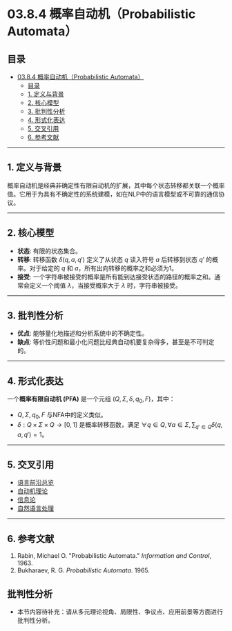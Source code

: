 # 03.8.4 概率自动机（Probabilistic Automata）

## 目录

- [03.8.4 概率自动机（Probabilistic Automata）](#0384-概率自动机probabilistic-automata)
  - [目录](#目录)
  - [1. 定义与背景](#1-定义与背景)
  - [2. 核心模型](#2-核心模型)
  - [3. 批判性分析](#3-批判性分析)
  - [4. 形式化表达](#4-形式化表达)
  - [5. 交叉引用](#5-交叉引用)
  - [6. 参考文献](#6-参考文献)

---

## 1. 定义与背景

概率自动机是经典非确定性有限自动机的扩展，其中每个状态转移都关联一个概率值。它用于为具有不确定性的系统建模，如在NLP中的语言模型或不可靠的通信协议。

---

## 2. 核心模型

- **状态**: 有限的状态集合。
- **转移**: 转移函数 $\delta(q, a, q')$ 定义了从状态 $q$ 读入符号 $a$ 后转移到状态 $q'$ 的概率。对于给定的 $q$ 和 $a$，所有出向转移的概率之和必须为1。
- **接受**: 一个字符串被接受的概率是所有能到达接受状态的路径的概率之和。通常会定义一个阈值 $\lambda$，当接受概率大于 $\lambda$ 时，字符串被接受。

---

## 3. 批判性分析

- **优点**: 能够量化地描述和分析系统中的不确定性。
- **缺点**: 等价性问题和最小化问题比经典自动机要复杂得多，甚至是不可判定的。

---

## 4. 形式化表达

一个**概率有限自动机 (PFA)** 是一个元组 $(Q, \Sigma, \delta, q_0, F)$，其中：

- $Q, \Sigma, q_0, F$ 与NFA中的定义类似。
- $\delta: Q \times \Sigma \times Q \to [0, 1]$ 是概率转移函数，满足 $\forall q \in Q, \forall a \in \Sigma, \sum_{q' \in Q} \delta(q, a, q') = 1$。

---

## 5. 交叉引用

- [语言前沿总览](README.md)
- [自动机理论](README.md)
- [信息论](README.md)
- [自然语言处理](../03.7.2_Natural_Language_Processing.md)

---

## 6. 参考文献

1. Rabin, Michael O. "Probabilistic Automata." *Information and Control*, 1963.
2. Bukharaev, R. G. *Probabilistic Automata*. 1965.


## 批判性分析

- 本节内容待补充：请从多元理论视角、局限性、争议点、应用前景等方面进行批判性分析。
